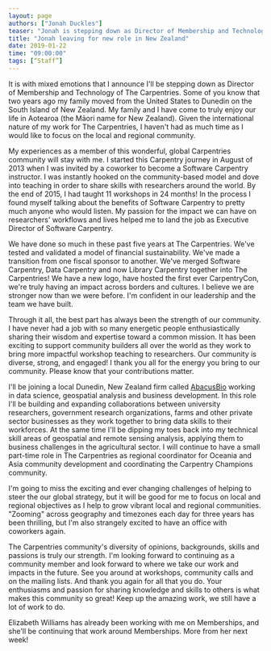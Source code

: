 ```yaml
---
layout: page
authors: ["Jonah Duckles"]
teaser: "Jonah is stepping down as Director of Membership and Technology"
title: "Jonah leaving for new role in New Zealand"
date: 2019-01-22
time: "09:00:00"
tags: [“Staff”]
---
```


It is with mixed emotions that I announce I'll be stepping down as Director of Membership and Technology of The Carpentries. Some of you know that two years ago my family moved from the United States to Dunedin on the South Island of New Zealand. My family and I have come to truly enjoy our life in Aotearoa (the Māori name for New Zealand). Given the international nature of my work for The Carpentries, I haven't had as much time as I would like to focus on the local and regional community.

My experiences as a member of this wonderful, global Carpentries community will stay with me. I started this Carpentry journey in August of 2013 when I was invited by a coworker to become a Software Carpentry instructor. I was instantly hooked on the community-based model and dove into teaching in order to share skills with researchers around the world. By the end of 2015, I had taught 11 workshops in 24 months! In the process I found myself talking about the benefits of Software Carpentry to pretty much anyone who would listen. My passion for the impact we can have on researchers' workflows and lives helped me to land the job as Executive Director of Software Carpentry.

We have done so much in these past five years at The Carpentries. We've tested and validated a model of financial sustainability. We've made a transition from one fiscal sponsor to another. We've merged Software Carpentry, Data Carpentry and now Library Carpentry together into The Carpentries! We have a new logo, have hosted the first ever CarpentryCon, we're truly having an impact across borders and cultures. I believe we are stronger now than we were before. I'm confident in our leadership and the team we have built.

Through it all, the best part has always been the strength of our community. I have never had a job with so many energetic people enthusiastically sharing their wisdom and expertise toward a common mission. It has been exciting to support community builders all over the world as they work to bring more impactful workshop teaching to researchers. Our community is diverse, strong, and engaged! I thank you all for the energy you bring to our community. Please know that your contributions matter.

I'll be joining a local Dunedin, New Zealand firm called [AbacusBio](http://abacusbio.com) working in data science, geospatial analysis and business development. In this role I'll be building and expanding collaborations between university researchers, government research organizations, farms and other private sector businesses as they work together to bring data skills to their workforces. At the same time I'll be dipping my toes back into my technical skill areas of geospatial and remote sensing analysis, applying them to business challenges in the agricultural sector. I will continue to have a small part-time role in The Carpentries as regional coordinator for Oceania and Asia community development and coordinating the Carpentry Champions community.

I'm going to miss the exciting and ever changing challenges of helping to steer the our global strategy, but it will be good for me to focus on local and regional objectives as I help to grow vibrant local and regional communities. "Zooming" across geography and timezones each day for three years has been thrilling, but I'm also strangely excited to have an office with coworkers again.

The Carpentries community's diversity of opinions, backgrounds, skills and passions is truly our strength. I'm looking forward to continuing as a community member and look forward to where we take our work and impacts in the future. See you around at workshops, community calls and on the mailing lists. And thank you again for all that you do. Your enthusiasms and passion for sharing knowledge and skills to others is what makes this community so great! Keep up the amazing work, we still have a lot of work to do. 

Elizabeth Williams has already been working with me on Memberships, and she'll be continuing that work around Memberships. More from her next week! 
